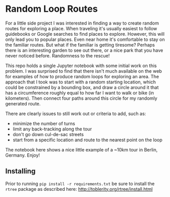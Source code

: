 # Random Loop Routes

For a little side project I was interested in finding a way to create random routes for exploring a place. When traveling it's usually easiest to follow guidebooks or Google searches to find places to explore. However, this will only lead you to popular places. Even near home it's comfortable to stay on the familiar routes. But what if the familiar is getting tiresome? Perhaps there is an interesting garden to see out there, or a nice park that you have never noticed before. Randomness to the rescue!

This repo holds a single Jupyter notebook with some initial work on this problem. I was surprised to find that there isn't much available on the web for examples of how to produce random loops for exploring an area. The approach that I took was to start with a random starting location, which could be constrained by a bounding box, and draw a circle around it that has a circumference roughly equal to how far I want to walk or bike (in kilometers). Then connect four paths around this circle for my randomly generated route.

There are clearly issues to still work out or criteria to add, such as:

- minimize the number of turns
- limit any back-tracking along the tour
- don't go down cul-de-sac streets
- start from a specific location and route to the nearest point on the loop

The notebook here shows a nice little example of a ~10km tour in Berlin, Germany. Enjoy!

## Installing

Prior to running `pip install -r requirements.txt` be sure to install the `rtree` package as described here: http://toblerity.org/rtree/install.html

